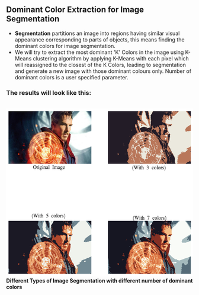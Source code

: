 ## Dominant Color Extraction for Image Segmentation

- **Segmentation** partitions an image into regions having similar visual appearance corresponding to parts of objects, this means finding the dominant colors for image segmentation.
- We will try to extract the most dominant 'K' Colors in the image using K-Means clustering algorithm by applying K-Means with each pixel which will reassigned to the closest of the K Colors, leading to segmentation and generate a new image with those dominant colours only. Number of dominant colors is a user specified parameter.


### The results will look like this:
<br/>
<img src="./diff-types-of-segmentation.png" height="453" width="572">
<b> Different Types of Image Segmentation with different number of dominant colors </b>
<br/>
